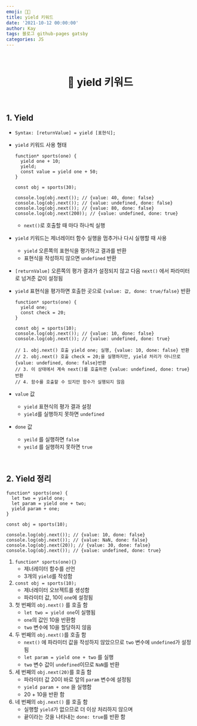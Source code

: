 ```yaml
---
emoji: 👨‍💻
title: yield 키워드
date: '2021-10-12 00:00:00'
author: Kay
tags: 블로그 github-pages gatsby
categories: JS
---
```


<br>

<h1 align="center">
  👋  yield 키워드
</h1>

<br>

## 1. Yield

- `Syntax: [returnValue] = yield [표현식];`

- `yield` 키워드 사용 형태

  ```tsx
  function* sports(one) {
    yield one + 10;
    yield;
    const value = yield one + 50;
  }

  const obj = sports(30);

  console.log(obj.next()); // {value: 40, done: false}
  console.log(obj.next()); // {value: undefined, done: false}
  console.log(obj.next()); // {value: 80, done: false}
  console.log(obj.next(200)); // {value: undefined, done: true}
  ```

  - `next()`로 호출할 때 마다 하나씩 실행

- `yield` 키워드는 제너레이터 함수 실행을 멈추거나 다시 실행할 때 사용

  - `yield` 오른쪽의 표현식을 평가하고 결과를 반환
  - 표현식을 작성하지 않으면 `undefined` 반환

- `[returnValue]` 오른쪽의 평가 결과가 설정되지 않고 다음 `next()` 에서 파라미터로 넘겨준 값이 설정됨

- `yield` 표현식을 평가하면 호출한 곳으로 `{value: 값, done: true/false}` 반환

  ```tsx
  function* sports(one) {
    yield one;
    const check = 20;
  }

  const obj = sports(10);
  console.log(obj.next()); // {value: 10, done: false}
  console.log(obj.next()); // {value: undefined, done: true}

  // 1. obj.next() 호출 yield one; 실행, {value: 10, done: false} 반환
  // 2. obj.next() 호출 check = 20;을 실행하지만, yield 처리가 아니므로 {value: undefined, done: false}반환
  // 3. 이 상태에서 계속 next()를 호출하면 {value: undefined, done: true} 반환
  // 4. 함수를 호출할 수 있지만 함수가 실행되지 않음
  ```

- `value` 값
  - `yield` 표현식의 평가 결과 설정
  - `yield`를 실행하지 못하면 `undefined`
- `done` 값
  - `yeild` 를 실행하면 `false`
  - `yeild` 를 실행하지 못하면 `true`

<br>

## 2. Yield 정리

```tsx
function* sports(one) {
  let two = yield one;
  let param = yield one + two;
  yield param + one;
}

const obj = sports(10);

console.log(obj.next()); // {value: 10, done: false}
console.log(obj.next()); // {value: NaN, done: false}
console.log(obj.next(20)); // {value: 30, done: false}
console.log(obj.next()); // {value: undefined, done: true}
```

1. `function* sports(one){}`
   - 제너레이터 함수를 선언
   - 3개의 `yield`를 작성함
2. `const obj = sports(10);`
   - 제너레이터 오브젝트를 생성함
   - 파라미터 값, 10이 `one`에 설정됨
3. 첫 번째의 `obj.next()` 를 호출 함
   - `let two = yield one`이 실행됨
   - `one`의 값인 10을 반환함
   - `two` 변수에 10을 할당하지 않음
4. 두 번째의 `obj.next()`를 호출 함
   - `next()` 에 파라미터 값을 작성하지 않았으므로 `two` 변수에 `undefined`가 설정됨
   - `let param = yield one + two` 를 실행
   - `two` 변수 값이 `undefined`이므로 `NaN`를 반환
5. 세 번째의 `obj.next(20)`를 호출 함
   - 파라미터 값 20이 바로 앞의 `param` 변수에 설정됨
   - `yield param + one` 을 실행함
   - 20 + 10을 반환 함
6. 네 번째의 `obj.next()` 를 호출 함
   - 실행할 `yield`가 없으므로 더 이상 처리하지 않으며
   - 끝이라는 것을 나타내는 `done: true`를 반환 함

```toc

```
